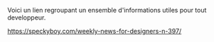 Voici un lien regroupant un ensemble d'informations utiles pour tout developpeur.

https://speckyboy.com/weekly-news-for-designers-n-397/
